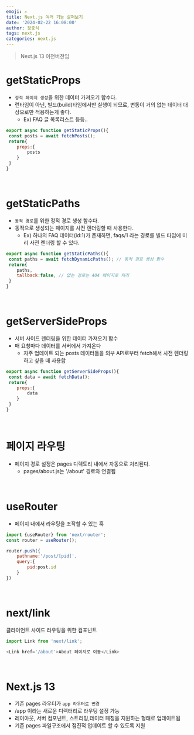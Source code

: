 ```yaml
---
emoji: ✍
title: Next.js 여러 기능 살펴보기
date: '2024-02-22 16:08:00'
author: 정중식
tags: next.js
categories: next.js
---
```


> Next.js 13 이전버전임

# getStaticProps

- `정적 페이지 생성`을 위한 데이터 가져오기 함수다.
- 런타임이 아닌, 빌드(build)타임에서만 실행이 되므로, 변동이 거의 없는 데이터 대상으로만 적용하는게 좋다.
  - Ex) FAQ 글 목록리스트 등등..

```js
export async function getStaticProps(){
 const posts = await fetchPosts();
 return{
    props:{
        posts
    }
 }
}
```

<br/>

# getStaticPaths

- `동적 경로`를 위한 정적 경로 생성 함수다.
- 동적으로 생성되는 페이지를 사전 렌더링할 때 사용한다.
  - Ex) 하나의 FAQ 데이터(id:1)가 존재하면, faqs/1 라는 경로를 빌드 타임에 미리 사전 렌더링 할 수 있다.

```js
export async function getStaticPaths(){
 const paths = await fetchDynamicPaths(); // 동적 경로 생성 함수
 return{
    paths,
    tallback:false, // 없는 경로는 404 페이지로 처리
 }
}
```
<br/>

# getServerSideProps

- 서버 사이드 렌더링을 위한 데이터 가져오기 함수
- 매 요청마다 데이터를 서버에서 가져온다
  - 자주 업데이트 되는 posts 데이터들을 외부 API로부터 fetch해서 사전 렌더링 하고 싶을 때 사용함
  
```js
export async function getServerSideProps(){
 const data = await fetchData();
 return{
    props:{
        data
    }
 }
}
```

<br />

# 페이지 라우팅

- 페이지 경로 설정은 pages 디렉토리 내에서 자동으로 처리된다.
  - pages/about.js는 '/about' 경로와 연결됨

<br />

# useRouter

- 페이지 내에서 라우팅을 조작할 수 있는 훅

```js
import {useRouter} from 'next/router';
const router = useRouter();

router.push({
    pathname:'/post/[pid]',
    query:{
        pid:post.id
    }
})

```

<br />

# next/link

클라이언트 사이드 라우팅을 위한 컴포넌트

```js
import Link from 'next/link';

<Link href='/about'>About 페이지로 이동</Link>

```

<br/>

# Next.js 13

- 기존 pages 라우터가 `app 라우터로 변경`
- /app 이라는 새로운 디렉터리로 라우팅 설정 가능
- 레이아웃, 서버 컴포넌트, 스트리밍,데이터 페칭을 지원하는 형태로 업데이트됨
- 기존 pages 파일구조에서 점진적 업데이트 할 수 있도록 지원


```toc

```
